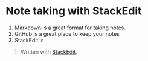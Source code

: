# Note taking with StackEdit
1. Markdown is a great format for taking notes. 
2. GitHub is a great place to keep your notes
3. StackEdit is 




> Written with [StackEdit](https://stackedit.io/).
<!--stackedit_data:
eyJoaXN0b3J5IjpbMzg3NDg4MzQ1LDE4NzcwODcxMjVdfQ==
-->